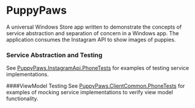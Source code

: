 PuppyPaws
=========
A universal Windows Store app written to demonstrate the concepts of service abstraction and separation of concern in a Windows app.
The application consumes the Instagram API to show images of puppies.

### Service Abstraction and Testing
See [PuppyPaws.InstagramApi.PhoneTests](PuppyPaws.InstagramApi.PhoneTests) for examples of testing service implementations. 

####ViewModel Testing
See [PuppyPaws.ClientCommon.PhoneTests](PuppyPaws.ClientCommon.PhoneTests) for examples of mocking service implementations to verify view model functionality.
